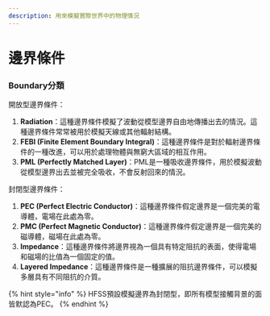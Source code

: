 ```yaml
---
description: 用來模擬實際世界中的物理情況
---
```


# 邊界條件

### Boundary分類

開放型邊界條件：

1. **Radiation**：這種邊界條件模擬了波動從模型邊界自由地傳播出去的情況。這種邊界條件常常被用於模擬天線或其他輻射結構。
2. **FEBI (Finite Element Boundary Integral)**：這種邊界條件是對於輻射邊界條件的一種改進，可以用於處理物體與無窮大區域的相互作用。
3. **PML (Perfectly Matched Layer)**：PML是一種吸收邊界條件，用於模擬波動從模型邊界出去並被完全吸收，不會反射回來的情況。

封閉型邊界條件：

1. **PEC (Perfect Electric Conductor)**：這種邊界條件假定邊界是一個完美的電導體，電場在此處為零。
2. **PMC (Perfect Magnetic Conductor)**：這種邊界條件假定邊界是一個完美的磁導體，磁場在此處為零。
3. **Impedance**：這種邊界條件將邊界視為一個具有特定阻抗的表面，使得電場和磁場的比值為一個固定的值。
4. **Layered Impedance**：這種邊界條件是一種擴展的阻抗邊界條件，可以模擬多層具有不同阻抗的介質。

{% hint style="info" %}
HFSS預設模擬邊界為封閉型，即所有模型接觸背景的面皆默認為PEC。
{% endhint %}
